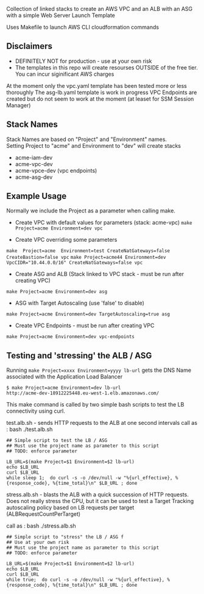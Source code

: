 Collection of linked stacks to create an AWS VPC and an ALB with an ASG with a simple Web Server Launch Template

Uses Makefile to launch AWS CLI cloudformation commands


## Disclaimers
- DEFINITELY NOT for production - use at your own risk
- The templates in this repo will create resourses OUTSIDE of the free tier.  You can incur siginificant AWS charges

At the moment only the vpc.yaml template has been tested more or less thoroughly
The asg-lb.yaml template is work in progress
VPC Endpoints are created but do not seem to work at the moment (at leaset for SSM Session Manager)


## Stack Names
Stack Names are based on "Project" and "Environment" names.  
Setting Project to "acme"  and Environment to "dev" will create stacks
- acme-iam-dev
- acme-vpc-dev
- acme-vpce-dev  (vpc endpoints)
- acme-asg-dev



## Example Usage
Normally we include the Project as a parameter when calling make.

- Create VPC with default values for parameters  (stack:  acme-vpc)
`make Project=acme Environment=dev vpc` 

- Create VPC overriding some parameters

`make  Project=acme  Environment=test CreateNatGateways=false  CreateBastion=false vpc`
`make Project=acme44 Environment=dev VpcCIDR="10.44.0.0/16" CreateNatGateways=false vpc`

- Create ASG and ALB  (Stack linked to VPC stack - must be run after creating VPC)

`make Project=acme Environment=dev asg`

- ASG with Target Autoscaling   (use 'false' to disable)

`make Project=acme Environment=dev TargetAutoscaling=true asg`


- Create VPC Endpoints - must be run after creating VPC

`make Project=acme Environment=dev vpc-endpoints`


## Testing and 'stressing' the ALB / ASG

Running `make Project=xxxx Environment=yyyy lb-url` gets the DNS Name associated with the Application Load Balancer
```
$ make Project=acme Environment=dev lb-url 
http://acme-dev-18912225448.eu-west-1.elb.amazonaws.com/
```
This make command is called by two simple bash scripts to test the LB connectivity using curl.

test.alb.sh  -  sends HTTP requests to  the ALB at one second intervals
call as :   bash ./test.alb.sh <project> <environment> 

```
## Simple script to test the LB / ASG 
## Must use the project name as parameter to this script
## TODO: enforce parameter

LB_URL=$(make Project=$1 Environment=$2 lb-url)
echo $LB_URL
curl $LB_URL
while sleep 1;  do curl -s -o /dev/null -w "%{url_effective}, %{response_code}, %{time_total}\n" $LB_URL ; done

```

stress.alb.sh - blasts the ALB with a quick succession of HTTP requests.  
Does not really stress the CPU, but it can be used to test a Target Tracking autoscaling policy based on LB requests per target (ALBRequestCountPerTarget)

call as :   bash ./stress.alb.sh <project> <environment> 
```
## Simple script to "stress" the LB / ASG f
## Use at your own risk
## Must use the project name as parameter to this script
## TODO: enforce parameter

LB_URL=$(make Project=$1 Environment=$2 lb-url)
echo $LB_URL
curl $LB_URL
while true;  do curl -s -o /dev/null -w "%{url_effective}, %{response_code}, %{time_total}\n" $LB_URL ; done
```

